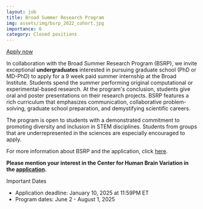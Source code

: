 ```yaml
---
layout: job
title: Broad Summer Research Program
img: assets/img/bsrp_2022_cohort.jpg
importance: 6
category: Closed positions
---
```


<a href="https://broadinstitute.slideroom.com/#/login/program/75862">Apply now <i class="fas fa-external-link-alt"></i></a>

In collaboration with the Broad Summer Research Program (BSRP), we invite exceptional **undergraduates** interested in pursuing graduate school (PhD or MD-PhD) to apply for a 9 week paid summer internship at the Broad Institute. Students spend the summer performing original computational or experimental-based research. At the program's conclusion, students give oral and poster presentations on their research projects. BSRP features a rich curriculum that emphasizes communication, collaborative problem-solving, graduate school preparation, and demystifying scientific careers.

The program is open to students with a demonstrated commitment to promoting diversity and inclusion in STEM disciplines. Students from groups that are underrepresented in the sciences are especially encouraged to apply.

For more information about BSRP and the application, click [here](https://www.broadinstitute.org/bsrp/broad-summer-research-program-bsrp).

**Please mention your interest in the Center for Human Brain Variation in the [application](https://broadinstitute.slideroom.com/#/login/program/81589).**

Important Dates
- Application deadline: January 10, 2025 at 11:59PM ET
- Program dates: June 2 - August 1, 2025

